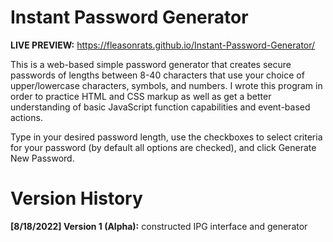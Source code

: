 # Instant Password Generator

<b>LIVE PREVIEW:</b> <a href="https://fleasonrats.github.io/Instant-Password-Generator/">https://fleasonrats.github.io/Instant-Password-Generator/</a>

This is a web-based simple password generator that creates secure passwords of lengths between 8-40 characters that use your choice of upper/lowercase characters, symbols, and numbers. I wrote this program in order to practice HTML and CSS markup as well as get a better understanding of basic JavaScript function capabilities and event-based actions.

Type in your desired password length, use the checkboxes to select criteria for your password (by default all options are checked), and click Generate New Password.

<h1>Version History</h1>
<b>[8/18/2022] Version 1 (Alpha):</b> constructed IPG interface and generator

